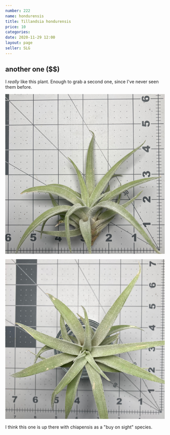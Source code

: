 ```yaml
---
number: 222
name: hondurensis
title: Tillandsia hondurensis
price: 10
categories: 
date: 2020-11-29 12:00
layout: page
seller: SLG
---
```


## another one ($$)

I *really* like this plant. Enough to grab a second one, since I've never seen them before.

!["Tillandsia hondurensis"](/i/IMG_1402.jpeg "Tillandsia hondurensis")

!["Tillandsia hondurensis"](/i/IMG_1403.jpeg "Tillandsia hondurensis")

I think this one is up there with chiapensis as a "buy on sight" species.

